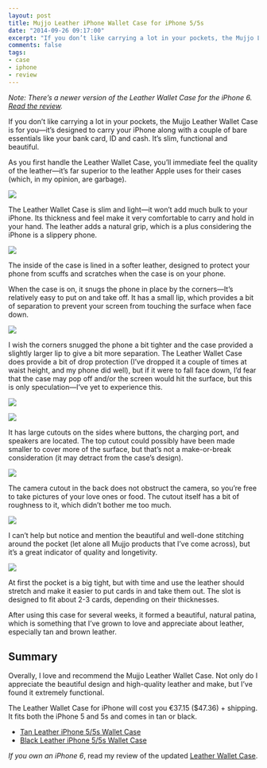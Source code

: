 ```yaml
---
layout: post
title: Mujjo Leather iPhone Wallet Case for iPhone 5/5s
date: "2014-09-26 09:17:00"
excerpt: "If you don’t like carrying a lot in your pockets, the Mujjo Leather Wallet Case is for you&mdash;it’s designed to carry your iPhone along with a couple of bare essentials like your bank card, ID and cash. It’s slim, functional and beautiful."
comments: false
tags:
- case
- iphone
- review
---
```


*Note: There’s a newer version of the Leather Wallet Case for the <span class="no-break">iPhone 6</span>. <a href="/blog/mujjo-leather-wallet-case-iphone-6">Read the review</a>.*

If you don’t like carrying a lot in your pockets, the Mujjo Leather Wallet Case is for you&mdash;it’s designed to carry your iPhone along with a couple of bare essentials like your bank card, ID and cash. It’s slim, functional and beautiful.

<!--more-->

As you first handle the Leather Wallet Case, you’ll immediate feel the quality of the leather&mdash;it’s far superior to the leather Apple uses for their cases (which, in my opinion, are garbage).

![](https://farm4.staticflickr.com/3847/15304116055_9c433cb72d_c.jpg)

The Leather Wallet Case is slim and light&mdash;it won’t add much bulk to your iPhone. Its thickness and feel make it very comfortable to carry and hold in your hand. The leather adds a natural grip, which is a plus considering the iPhone is a slippery phone.

![](https://farm4.staticflickr.com/3874/15117525558_5261780922_c.jpg)

The inside of the case is lined in a softer leather, designed to protect your phone from scuffs and scratches when the case is on your phone.

When the case is on, it snugs the phone in place by the corners&mdash;It’s relatively easy to put on and take off. It has a small lip, which provides a bit of separation to prevent your screen from touching the surface when face down.

![](https://farm6.staticflickr.com/5558/15304113595_67e5ce8cb8_c.jpg)

I wish the corners snugged the phone a bit tighter and the case provided a slightly larger lip to give a bit more separation. The Leather Wallet Case does provide a bit of drop protection (I’ve dropped it a couple of times at waist height, and my phone did well), but if it were to fall face down, I’d fear that the case may pop off and/or the screen would hit the surface, but this is only speculation&mdash;I’ve yet to experience this.

![](https://farm4.staticflickr.com/3905/15303748902_5943468799_c.jpg)

![](https://farm4.staticflickr.com/3917/15117556157_1e732958fb_c.jpg)

It has large cutouts on the sides where buttons, the charging port, and speakers are located. The top cutout could possibly have been made smaller to cover more of the surface, but that’s not a make-or-break consideration (it may detract from the case’s design).

![](https://farm4.staticflickr.com/3914/15117405020_7a486527c6_c.jpg)

The camera cutout in the back does not obstruct the camera, so you’re free to take pictures of your love ones or food. The cutout itself has a bit of roughness to it, which didn’t bother me too much.

![](https://farm4.staticflickr.com/3865/15300971411_05319ef19c_c.jpg)

I can’t help but notice and mention the beautiful and well-done stitching around the pocket (let alone all Mujjo products that I’ve come across), but it’s a great indicator of quality and longetivity.

![](https://farm6.staticflickr.com/5577/15281063576_c5fea5a020_c.jpg)

At first the pocket is a big tight, but with time and use the leather should stretch and make it easier to put cards in and take them out. The slot is designed to fit about 2-3 cards, depending on their thicknesses.

After using this case for several weeks, it formed a beautiful, natural patina, which is something that I’ve grown to love and appreciate about leather, especially tan and brown leather.

## Summary

Overally, I love and recommend the Mujjo Leather Wallet Case. Not only do I appreciate the beautiful design and high-quality leather and make, but I’ve found it extremely functional.

The Leather Wallet Case for iPhone will cost you €37.15 ($47.36) + shipping. It fits both the iPhone 5 and 5s and comes in tan or black.

- <a href="http://www.mujjo.com/collections/understated/leather-iphone-5s-wallet-case-tan" target="_blank">Tan Leather iPhone 5/5s Wallet Case</a>
- <a href="http://www.mujjo.com/collections/low-key/leather-iphone-5s-wallet-case-black" target="_blank">Black Leather iPhone 5/5s Wallet Case</a>

*If you own an iPhone 6*, read my review of the updated <a href="/blog/mujjo-leather-wallet-case-iphone-6">Leather Wallet Case</a>.